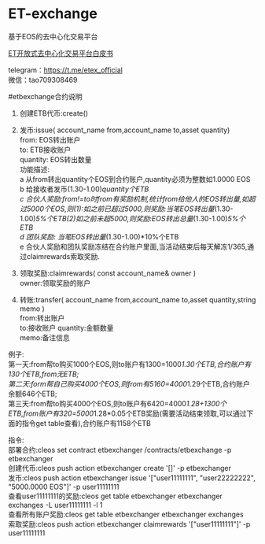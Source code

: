 # ET-exchange
基于EOS的去中心化交易平台<br>

[ET开放式去中心化交易平台白皮书](https://github.com/eostoken/ET-exchange/blob/master/WhitePaper.md)

telegram：https://t.me/etex_official <br>
微信：tao709308469


#etbexchange合约说明
1. 创建ETB代币:create() 

2. 发币:issue( account_name from,account_name to,asset quantity)     
from: EOS转出账户   
to: ETB接收账户     
quantity: EOS转出数量   
功能描述:   
a 从from转出quantity个EOS到合约账户,quantity必须为整数如1.0000 EOS   
b 给接收者发币(1.30-1.00)*quantity个ETB    
c 合伙人奖励:from!=to时from有奖励机制,统计from给他人的EOS转出量,如超过5000个EOS,则(1):如之前已超过5000,则奖励:当笔EOS转出量*(1.30-1.00)*5%个ETB(2)如之前未超5000,则奖励:EOS转出总量*(1.30-1.00)*5%个ETB  
d 团队奖励: 当笔EOS转出量*(1.30-1.00)*10%个ETB    
e 合伙人奖励和团队奖励冻结在合约账户里面,当活动结束后每天解冻1/365,通过claimrewards索取奖励.

3. 领取奖励:claimrewards( const account_name& owner )   
owner:领取奖励的账户

4. 转账:transfer( account_name from,account_name to,asset quantity,string memo )  
from:转出账户   
to:接收账户 
quantity:金额数量   
memo:备注信息


例子:     
第一天:from帮to购买1000个EOS,则to账户有1300=1000*1.30个ETB,合约账户有130个ETB,from无ETB;     
第二天:form帮自己购买4000个EOS,则from有5160=4000*1.29个ETB,合约账户余额646个ETB;     
第三天:from帮to购买4000个EOS,则to账户有6420=4000*1.28+1300个ETB,from账户有320=5000*1.28*0.05个ETB奖励(需要活动结束领取,可以通过下面的指令get table查看),合约账户有1158个ETB

     
指令:     
部署合约:cleos set contract etbexchanger /contracts/etbexchange -p etbexchanger          
创建代币:cleos push action etbexchanger create '[]' -p etbexchanger             
发币:cleos push action etbexchanger issue '["user11111111", "user22222222", "5000.0000 EOS"]' -p user11111111     
查看user11111111的奖励:cleos get table etbexchanger etbexchanger exchanges -L user11111111 -l 1      
查看所有账户奖励:cleos get table etbexchanger etbexchanger exchanges        
索取奖励:cleos push action etbexchanger claimrewards '["user11111111"]' -p user11111111             
